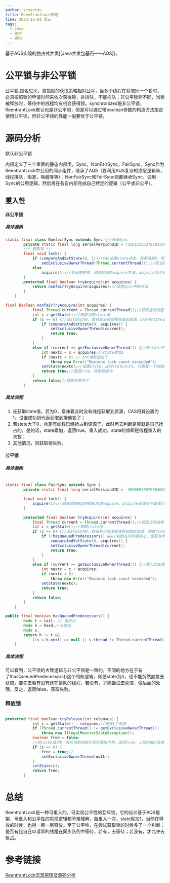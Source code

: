 ```yaml
---
author: zjmantou
title: ReenTrantLock原理
time: 2023-11-01 周三
tags:
  - Java
  - 技术
  - 源码
---
```

基于AQS实现的独占式并发[[Java并发包基石——AQS]]，

# 公平锁与非公平锁

公平锁,顾名思义，意指锁的获取策略相对公平，当多个线程在获取同一个锁时，必须按照锁的申请时间来依次获得锁，排排队，不能插队；非公平锁则不同，当锁被释放时，等待中的线程均有机会获得锁。synchronized是非公平锁，ReentrantLock默认也是非公平的，但是可以通过带boolean参数的构造方法指定使用公平锁，但非公平锁的性能一般要优于公平锁。

# 源码分析

默认非公平锁

内部定义了三个重要的静态内部类，Sync，NonFairSync，FairSync。Sync作为ReentrantLock中公用的同步组件，继承了AQS（要利用AQS复杂的顶层逻辑嘛，线程排队，阻塞，唤醒等等）；NonFairSync和FairSync则都继承Sync，调用Sync的公用逻辑，然后再在各自内部完成自己特定的逻辑（公平或非公平）。

## 重入性


#### 非公平锁
##### 具体源码

```Java
static final class NonfairSync extends Sync {//继承Sync
        private static final long serialVersionUID = 7316153563782823691L;
        /** 获取锁 */
        final void lock() {
            if (compareAndSetState(0, 1))//CAS设置state状态，若原值是0，将其置为1
                setExclusiveOwnerThread(Thread.currentThread());//将当前线程标记为已持有锁
            else
                acquire(1);//若设置失败，调用AQS的acquire方法，acquire又会调用我们下面重写的tryAcquire方法。这里说的调用失败有两种情况：1当前没有线程获取到资源，state为0，但是将state由0设置为1的时候，其他线程抢占资源，将state修改了，导致了CAS失败；2 state原本就不为0，也就是已经有线程获取到资源了，有可能是别的线程获取到资源，也有可能是当前线程获取的，这时线程又重复去获取，所以去tryAcquire中的nonfairTryAcquire我们应该就能看到可重入的实现逻辑了。
        }
        protected final boolean tryAcquire(int acquires) {
            return nonfairTryAcquire(acquires);//调用Sync中的方法
        }
    }

final boolean nonfairTryAcquire(int acquires) {
            final Thread current = Thread.currentThread();//获取当前线程
            int c = getState();//获取当前state值
            if (c == 0) {//若state为0，意味着没有线程获取到资源，CAS将state设置为1，并将当前线程标记我获取到排他锁的线程，返回true
                if (compareAndSetState(0, acquires)) {
                    setExclusiveOwnerThread(current);
                    return true;
                }
            }
            else if (current == getExclusiveOwnerThread()) {//若state不为0，但是持有锁的线程是当前线程
                int nextc = c + acquires;//state累加1
                if (nextc < 0) // int类型溢出了
                    throw new Error("Maximum lock count exceeded");
                setState(nextc);//设置state，此时state大于1，代表着一个线程多次获锁，state的值即是线程重入的次数
                return true;//返回true，获取锁成功
            }
            return false;//获取锁失败了
        }
```

##### 具体流程

1. 先获取state值，若为0，意味着此时没有线程获取到资源，CAS将其设置为1，设置成功则代表获取到排他锁了；
2. 若state大于0，肯定有线程已经抢占到资源了，此时再去判断是否就是自己抢占的，是的话，state累加，返回true，重入成功，state的值即是线程重入的次数；
3. 其他情况，则获取锁失败。

#### 公平锁

##### 具体源码

```Java

static final class FairSync extends Sync {
        private static final long serialVersionUID = -3000897897090466540L;

        final void lock() {
            acquire(1);//直接调用AQS的模板方法acquire，acquire会调用下面我们重写的这个tryAcquire
        }

        protected final boolean tryAcquire(int acquires) {
            final Thread current = Thread.currentThread();//获取当前线程
            int c = getState();//获取state值
            if (c == 0) {//若state为0，意味着当前没有线程获取到资源，那就可以直接获取资源了吗？NO!这不就跟之前的非公平锁的逻辑一样了嘛。看下面的逻辑
                if (!hasQueuedPredecessors() &&//判断在时间顺序上，是否有申请锁排在自己之前的线程，若没有，才能去获取，CAS设置state，并标记当前线程为持有排他锁的线程；反之，不能获取！这即是公平的处理方式。
                    compareAndSetState(0, acquires)) {
                    setExclusiveOwnerThread(current);
                    return true;
                }
            }
            else if (current == getExclusiveOwnerThread()) {//重入的处理逻辑，与上文一致，不再赘述
                int nextc = c + acquires;
                if (nextc < 0)
                    throw new Error("Maximum lock count exceeded");
                setState(nextc);
                return true;
            }
            return false;
        }
    }

public final boolean hasQueuedPredecessors() {
        Node t = tail; // 尾结点
        Node h = head;//头结点
        Node s;
        return h != t &&
            ((s = h.next) == null || s.thread != Thread.currentThread());//判断是否有排在自己之前的线程
    }
```

##### 具体流程

可以看到，公平锁的大致逻辑与非公平锁是一致的，不同的地方在于有了!hasQueuedPredecessors()这个判断逻辑，即便state为0，也不能贸然直接去获取，要先去看有没有还在排队的线程，若没有，才能尝试去获取，做后面的处理。反之，返回false，获取失败。


### 释放锁

```Java

protected final boolean tryRelease(int releases) {
            int c = getState() - releases;//减去1个资源
            if (Thread.currentThread() != getExclusiveOwnerThread())
                throw new IllegalMonitorStateException();
            boolean free = false;
            //若state值为0，表示当前线程已完全释放干净，返回true，上层的AQS会意识到资源已空出。若不为0，则表示线程还占有资源，只不过将此次重入的资源的释放了而已，返回false。
            if (c == 0) {
                free = true;//
                setExclusiveOwnerThread(null);
            }
            setState(c);
            return free;
        }
```

# 总结

ReentrantLock是一种可重入的，可实现公平性的互斥锁，它的设计基于AQS框架，可重入和公平性的实现逻辑都不难理解，每重入一次，state就加1，当然在释放的时候，也得一层一层释放。至于公平性，在尝试获取锁的时候多了一个判断：是否有比自己申请早的线程在同步队列中等待，若有，去等待；若没有，才允许去抢占。　

# 参考链接

[ReentrantLock实现原理及源码分析](https://www.cnblogs.com/chengxiao/p/7255941.html)
